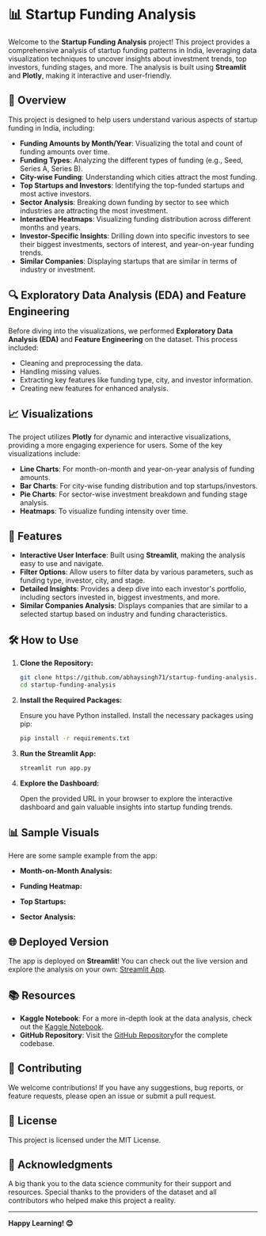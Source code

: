 # 📊 Startup Funding Analysis

Welcome to the **Startup Funding Analysis** project! This project provides a comprehensive analysis of startup funding patterns in India, leveraging data visualization techniques to uncover insights about investment trends, top investors, funding stages, and more. The analysis is built using **Streamlit** and **Plotly**, making it interactive and user-friendly.

## 🚀 Overview

This project is designed to help users understand various aspects of startup funding in India, including:

- **Funding Amounts by Month/Year**: Visualizing the total and count of funding amounts over time.
- **Funding Types**: Analyzing the different types of funding (e.g., Seed, Series A, Series B).
- **City-wise Funding**: Understanding which cities attract the most funding.
- **Top Startups and Investors**: Identifying the top-funded startups and most active investors.
- **Sector Analysis**: Breaking down funding by sector to see which industries are attracting the most investment.
- **Interactive Heatmaps**: Visualizing funding distribution across different months and years.
- **Investor-Specific Insights**: Drilling down into specific investors to see their biggest investments, sectors of interest, and year-on-year funding trends.
- **Similar Companies**: Displaying startups that are similar in terms of industry or investment.

## 🔍 Exploratory Data Analysis (EDA) and Feature Engineering

Before diving into the visualizations, we performed **Exploratory Data Analysis (EDA)** and **Feature Engineering** on the dataset. This process included:

- Cleaning and preprocessing the data.
- Handling missing values.
- Extracting key features like funding type, city, and investor information.
- Creating new features for enhanced analysis.

## 📈 Visualizations

The project utilizes **Plotly** for dynamic and interactive visualizations, providing a more engaging experience for users. Some of the key visualizations include:

- **Line Charts**: For month-on-month and year-on-year analysis of funding amounts.
- **Bar Charts**: For city-wise funding distribution and top startups/investors.
- **Pie Charts**: For sector-wise investment breakdown and funding stage analysis.
- **Heatmaps**: To visualize funding intensity over time.

## 🌟 Features

- **Interactive User Interface**: Built using **Streamlit**, making the analysis easy to use and navigate.
- **Filter Options**: Allow users to filter data by various parameters, such as funding type, investor, city, and stage.
- **Detailed Insights**: Provides a deep dive into each investor's portfolio, including sectors invested in, biggest investments, and more.
- **Similar Companies Analysis**: Displays companies that are similar to a selected startup based on industry and funding characteristics.

## 🛠️ How to Use

1. **Clone the Repository:**

    ```bash
    git clone https://github.com/abhaysingh71/startup-funding-analysis.git
    cd startup-funding-analysis
    ```

2. **Install the Required Packages:**

    Ensure you have Python installed. Install the necessary packages using pip:

    ```bash
    pip install -r requirements.txt
    ```

3. **Run the Streamlit App:**

    ```bash
    streamlit run app.py
    ```

4. **Explore the Dashboard:**

    Open the provided URL in your browser to explore the interactive dashboard and gain valuable insights into startup funding trends.

## 📊 Sample Visuals

Here are some sample example from the app:

- **Month-on-Month Analysis:**  

- **Funding Heatmap:**  

- **Top Startups:**  

- **Sector Analysis:**  


## 🌐 Deployed Version

The app is deployed on **Streamlit**! You can check out the live version and explore the analysis on your own: [Streamlit App](india-startup-analysis.streamlit.app/).

## 📚 Resources

- **Kaggle Notebook**: For a more in-depth look at the data analysis, check out the [Kaggle Notebook](https://www.kaggle.com/code/ezatom/indian-startup-analysis).
- **GitHub Repository**: Visit the [GitHub Repository]((https://github.com/AbhaySingh71/India-startup-analysis))for the complete codebase.

## 🤝 Contributing

We welcome contributions! If you have any suggestions, bug reports, or feature requests, please open an issue or submit a pull request.

## 📄 License

This project is licensed under the MIT License.

## 🙏 Acknowledgments

A big thank you to the data science community for their support and resources. Special thanks to the providers of the dataset and all contributors who helped make this project a reality.

---

**Happy Learning! 😊**

